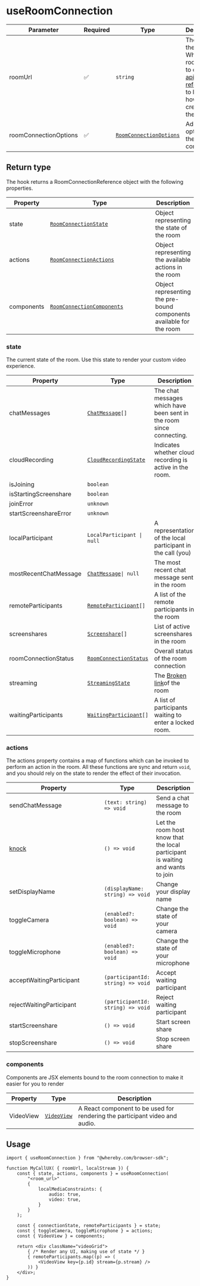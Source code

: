 # useRoomConnection

<table><thead><tr><th width="234">Parameter</th><th width="103">Required</th><th width="256">Type</th><th>Description</th></tr></thead><tbody><tr><td>roomUrl</td><td><span data-gb-custom-inline data-tag="emoji" data-code="2705">✅</span></td><td><code>string</code></td><td>The URL of the Whereby room. Refer to our <a href="https://docs.whereby.com/whereby-rest-api-reference#meetings">REST api reference</a> to learn how to create these. </td></tr><tr><td>roomConnectionOptions</td><td><span data-gb-custom-inline data-tag="emoji" data-code="2705">✅</span></td><td><a href="broken-reference"><code>RoomConnectionOptions</code></a></td><td>Additional options for the room connection</td></tr></tbody></table>

## Return type

The hook returns a RoomConnectionReference object with the following properties.

<table><thead><tr><th>Property</th><th width="279.3333333333333">Type</th><th>Description</th></tr></thead><tbody><tr><td>state</td><td><a href="useroomconnection.md#state"><code>RoomConnectionState</code></a></td><td>Object representing the state of the room</td></tr><tr><td>actions</td><td><a href="useroomconnection.md#actions"><code>RoomConnectionActions</code></a></td><td>Object representing the available actions in the room</td></tr><tr><td>components</td><td><a href="useroomconnection.md#components"><code>RoomConnectionComponents</code></a></td><td>Object representing the pre-bound components available for the room</td></tr></tbody></table>

### state

The current state of the room. Use this state to render your custom video experience.

| Property              | Type                                         | Description                                                          |
| --------------------- | -------------------------------------------- | -------------------------------------------------------------------- |
| chatMessages          | [`ChatMessage`](broken-reference)`[]`        | The chat messages which have been sent in the room since connecting. |
| cloudRecording        | [`CloudRecordingState`](broken-reference)    | Indicates whether cloud recording is active in the room.             |
| isJoining             | `boolean`                                    |                                                                      |
| isStartingScreenshare | `boolean`                                    |                                                                      |
| joinError             | `unknown`                                    |                                                                      |
| startScreenshareError | `unknown`                                    |                                                                      |
| localParticipant      | `LocalParticipant \| null`                   | A representation of the local participant in the call (you)          |
| mostRecentChatMessage | [`ChatMessage`](broken-reference)`\| null`   | The most recent chat message sent in the room                        |
| remoteParticipants    | [`RemoteParticipant`](broken-reference)`[]`  | A list of the remote participants in the room                        |
| screenshares          | [`Screenshare`](broken-reference)`[]`        | List of active screenshares in the room                              |
| roomConnectionStatus  | [`RoomConnectionStatus`](broken-reference)   | Overall status of the room connection                                |
| streaming             | [`StreamingState`](broken-reference)         | The [Broken link](broken-reference "mention")of the room             |
| waitingParticipants   | [`WaitingParticipant`](broken-reference)`[]` | A list of participants waiting to enter a locked room.               |

### actions

The actions property contains a map of functions which can be invoked to perform an action in the room. All these functions are sync and return `void`, and you should rely on the state to render the effect of their invocation.

<table><thead><tr><th width="239.33333333333331">Property</th><th>Type</th><th>Description</th></tr></thead><tbody><tr><td>sendChatMessage</td><td><code>(text: string) => void</code></td><td>Send a chat message to the room</td></tr><tr><td><a data-footnote-ref href="#user-content-fn-1">knock</a></td><td><code>() => void</code></td><td>Let the room host know that the local participant is waiting and wants to join</td></tr><tr><td>setDisplayName</td><td><code>(displayName: string) => void</code></td><td>Change your display name</td></tr><tr><td>toggleCamera</td><td><code>(enabled?: boolean) => void</code></td><td>Change the state of your camera</td></tr><tr><td>toggleMicrophone</td><td><code>(enabled?: boolean) => void</code></td><td>Change the state of your microphone</td></tr><tr><td>acceptWaitingParticipant</td><td><code>(participantId: string) => void</code></td><td>Accept waiting participant</td></tr><tr><td>rejectWaitingParticipant</td><td><code>(participantId: string) => void</code></td><td>Reject waiting participant</td></tr><tr><td>startScreenshare</td><td><code>() => void</code></td><td>Start screen share</td></tr><tr><td>stopScreenshare</td><td><code>() => void</code></td><td>Stop screen share</td></tr></tbody></table>

### components

Components are JSX elements bound to the room connection to make it easier for you to render&#x20;

| Property  | Type                            | Description                                                                 |
| --------- | ------------------------------- | --------------------------------------------------------------------------- |
| VideoView | [`VideoView`](broken-reference) | A React component to be used for rendering the participant video and audio. |

## Usage

```tsx
import { useRoomConnection } from "@whereby.com/browser-sdk";

function MyCallUX( { roomUrl, localStream }) {
    const { state, actions, components } = useRoomConnection(
        "<room_url>"
        {
            localMediaConstraints: {
                audio: true,
                video: true,
            }
        }
    );

    const { connectionState, remoteParticipants } = state;
    const { toggleCamera, toggleMicrophone } = actions;
    const { VideoView } = components;

    return <div className="videoGrid">
        { /* Render any UI, making use of state */ }
        { remoteParticipants.map((p) => (
            <VideoView key={p.id} stream={p.stream} />
        )) }
    </div>;
}
```

[^1]: Only needed when the roomConnectionStatus is `room_locked`
